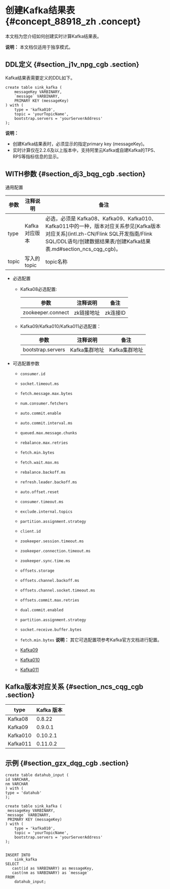 # 创建Kafka结果表 {#concept_88918_zh .concept}

本文档为您介绍如何创建实时计算Kafka结果表。

**说明：** 本文档仅适用于独享模式。

## DDL定义 {#section_j1v_npg_cgb .section}

Kafka结果表需要定义的DDL如下。

```language-sql
create table sink_kafka (
    messageKey VARBINARY,
    `message` VARBINARY,
    PRIMARY KEY (messageKey)
) with (
    type = 'kafka010',
    topic = 'yourTopicName',
    bootstrap.servers = 'yourServerAddress'
);
```

**说明：** 

-   创建Kafka结果表时，必须显示的指定primary key \(messageKey\)。
-   实时计算仅在2.2.6及以上版本中，支持阿里云Kafka或自建Kafka的TPS、RPS等指标信息的显示。

## WITH参数 {#section_dj3_bqg_cgb .section}

通用配置

|参数|注释说明|备注|
|--|----|--|
|type|Kafka对应版本|必选，必须是 Kafka08、Kafka09、Kafka010、Kafka011中的一种，版本对应关系参见[Kafka版本对应关系](intl.zh-CN/Flink SQL开发指南/Flink SQL/DDL语句/创建数据结果表/创建Kafka结果表.md#section_ncs_cqg_cgb)。|
|topic|写入的topic|topic名称|

-   必选配置
    -   Kafka08必选配置:

        |参数|注释说明|备注|
        |--|----|--|
        |zookeeper.connect|zk链接地址|zk连接ID|

    -   Kafka09/Kafka010/Kafka011必选配置：

        |参数|注释说明|备注|
        |--|----|--|
        |bootstrap.servers|Kafka集群地址|Kafka集群地址|

-   可选配置参数

    -   `consumer.id`
    -   `socket.timeout.ms`
    -   `fetch.message.max.bytes`
    -   `num.consumer.fetchers`
    -   `auto.commit.enable`
    -   `auto.commit.interval.ms`
    -   `queued.max.message.chunks`
    -   `rebalance.max.retries`
    -   `fetch.min.bytes`
    -   `fetch.wait.max.ms`
    -   `rebalance.backoff.ms`
    -   `refresh.leader.backoff.ms`
    -   `auto.offset.reset`
    -   `consumer.timeout.ms`
    -   `exclude.internal.topics`
    -   `partition.assignment.strategy`
    -   `client.id`
    -   `zookeeper.session.timeout.ms`
    -   `zookeeper.connection.timeout.ms`
    -   `zookeeper.sync.time.ms`
    -   `offsets.storage`
    -   `offsets.channel.backoff.ms`
    -   `offsets.channel.socket.timeout.ms`
    -   `offsets.commit.max.retries`
    -   `dual.commit.enabled`
    -   `partition.assignment.strategy`
    -   `socket.receive.buffer.bytes`
    -   `fetch.min.bytes`
    **说明：** 其它可选配置项参考Kafka官方文档进行配置。

    -   [Kafka09](https://kafka.apache.org/0110/documentation.html#consumerconfigs)
    -   [Kafka010](https://kafka.apache.org/090/documentation.html#newconsumerconfigs)
    -   [Kafka011](https://kafka.apache.org/0102/documentation.html#newconsumerconfigs)

## Kafka版本对应关系 {#section_ncs_cqg_cgb .section}

|type|Kafka 版本|
|----|--------|
|Kafka08|0.8.22|
|Kafka09|0.9.0.1|
|Kafka010|0.10.2.1|
|Kafka011|0.11.0.2|

## 示例 {#section_gzx_dqg_cgb .section}

```language-sql
create table datahub_input (
id VARCHAR,
nm VARCHAR
) with (
type = 'datahub'
);

create table sink_kafka (
 messageKey VARBINARY,
`message` VARBINARY,
 PRIMARY KEY (messageKey)
) with (
    type = 'kafka010',
    topic = 'yourTopicName',
    bootstrap.servers = 'yourServerAddress'
);


INSERT INTO
    sink_kafka
SELECT
   cast(id as VARBINARY) as messageKey,
   cast(nm as VARBINARY) as `message`
FROM
    datahub_input;
```

